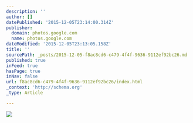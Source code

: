 ```yaml
---
description: ''
author: []
datePublished: '2015-12-05T23:14:00.314Z'
publisher:
  domain: photos.google.com
  name: photos.google.com
dateModified: '2015-12-05T23:13:05.158Z'
title: ''
sourcePath: _posts/2015-12-05-f8ac8cd6-c479-4f4f-9636-9112ef92bc26.md
published: true
inFeed: true
hasPage: true
inNav: false
url: f8ac8cd6-c479-4f4f-9636-9112ef92bc26/index.html
_context: 'http://schema.org'
_type: Article

---
```

![](https://lh3.googleusercontent.com/iBcdF2MxGgGpjRJrMYNDBF8C2IPt2_R5-WpPsnrE7yBKkjv7BZRDpmCE-KDDORs-X5hjvxQpqqYdMs0sWwqEmEC49GCr0uAzS0qFC6nhyaOGSBno435WRBBuiBDoXqGZXaNE3eHreWhxy4F_eB56N0BWM3Ms75swsgKJN-uw2e4B4EduzW-dzwF7S9CinV4qHmPZGGnWDI1INTYBIJ1M8-gC0bjq89Fwvc4kkhqeDuLar8E5oRZIhm6QwSwgBiKmk29eYOew1h8oX95ybNcB2s9pFMl0-glfpvc5cogIKYsAxuvIbAnAN7HdqyLgFEFx6NPeCR8CjUNUIY1dSr9DMc1fTw33NTWWz_T54ovwJNv8k12_9ctxdKmaAEL1RSk65mSjOfXKtDW5eGmTeApAbBliyihKh4zcE-gdpbCIM4Gpz0crfW9ld58tlR99AdR6CaEuAxzUiPqcQwbufsm_1ceJ3dOtzH2EtEpeSM6JFNUm_p92rTe8d8-qkXszZLVVI0ObzeV4WMFnIBx8GhK6EXAG6ovHvyNGur9-7ybD3OHK=w1766-h993-k-no)